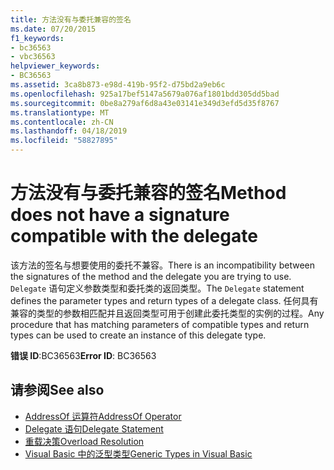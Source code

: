 ```yaml
---
title: 方法没有与委托兼容的签名
ms.date: 07/20/2015
f1_keywords:
- bc36563
- vbc36563
helpviewer_keywords:
- BC36563
ms.assetid: 3ca8b873-e98d-419b-95f2-d75bd2a9eb6c
ms.openlocfilehash: 925a17bef5147a5679a076af1801bdd305dd5bad
ms.sourcegitcommit: 0be8a279af6d8a43e03141e349d3efd5d35f8767
ms.translationtype: MT
ms.contentlocale: zh-CN
ms.lasthandoff: 04/18/2019
ms.locfileid: "58827895"
---
```

# <a name="method-does-not-have-a-signature-compatible-with-the-delegate"></a><span data-ttu-id="9de90-102">方法没有与委托兼容的签名</span><span class="sxs-lookup"><span data-stu-id="9de90-102">Method does not have a signature compatible with the delegate</span></span>
<span data-ttu-id="9de90-103">该方法的签名与想要使用的委托不兼容。</span><span class="sxs-lookup"><span data-stu-id="9de90-103">There is an incompatibility between the signatures of the method and the delegate you are trying to use.</span></span> <span data-ttu-id="9de90-104">`Delegate` 语句定义参数类型和委托类的返回类型。</span><span class="sxs-lookup"><span data-stu-id="9de90-104">The `Delegate` statement defines the parameter types and return types of a delegate class.</span></span> <span data-ttu-id="9de90-105">任何具有兼容的类型的参数相匹配并且返回类型可用于创建此委托类型的实例的过程。</span><span class="sxs-lookup"><span data-stu-id="9de90-105">Any procedure that has matching parameters of compatible types and return types can be used to create an instance of this delegate type.</span></span>  
  
 <span data-ttu-id="9de90-106">**错误 ID**:BC36563</span><span class="sxs-lookup"><span data-stu-id="9de90-106">**Error ID**: BC36563</span></span>  
  
## <a name="see-also"></a><span data-ttu-id="9de90-107">请参阅</span><span class="sxs-lookup"><span data-stu-id="9de90-107">See also</span></span>

- [<span data-ttu-id="9de90-108">AddressOf 运算符</span><span class="sxs-lookup"><span data-stu-id="9de90-108">AddressOf Operator</span></span>](../../../visual-basic/language-reference/operators/addressof-operator.md)
- [<span data-ttu-id="9de90-109">Delegate 语句</span><span class="sxs-lookup"><span data-stu-id="9de90-109">Delegate Statement</span></span>](../../../visual-basic/language-reference/statements/delegate-statement.md)
- [<span data-ttu-id="9de90-110">重载决策</span><span class="sxs-lookup"><span data-stu-id="9de90-110">Overload Resolution</span></span>](../../../visual-basic/programming-guide/language-features/procedures/overload-resolution.md)
- [<span data-ttu-id="9de90-111">Visual Basic 中的泛型类型</span><span class="sxs-lookup"><span data-stu-id="9de90-111">Generic Types in Visual Basic</span></span>](../../../visual-basic/programming-guide/language-features/data-types/generic-types.md)
